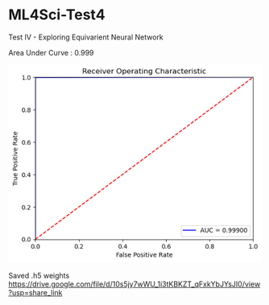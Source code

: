 # ML4Sci-Test4

Test IV - Exploring Equivarient Neural Network

Area Under Curve : 0.999

![test 4 roc](https://github.com/SahilBharodiya/ML4Sci-Test4/blob/main/test4_roc.png)

Saved .h5 weights https://drive.google.com/file/d/10s5jy7wWU_1i3tKBKZT_qFxkYbJYsJI0/view?usp=share_link
